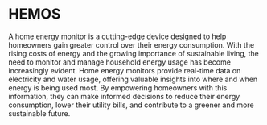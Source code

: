 # HEMOS
A home energy monitor is a cutting-edge device designed to help homeowners gain greater control over their energy consumption. With the rising costs of energy and the growing importance of sustainable living, the need to monitor and manage household energy usage has become increasingly evident.
Home energy monitors provide real-time data on electricity and water usage, offering valuable insights into where and when energy is being used most. By empowering homeowners with this information, they can make informed decisions to reduce their energy consumption, lower their utility bills, and contribute to a greener and more sustainable future.
